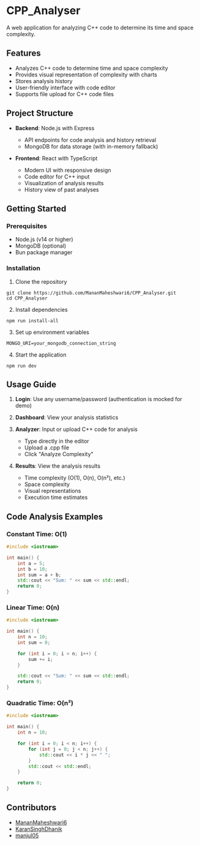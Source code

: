 # CPP_Analyser

A web application for analyzing C++ code to determine its time and space complexity.

## Features

- Analyzes C++ code to determine time and space complexity
- Provides visual representation of complexity with charts
- Stores analysis history
- User-friendly interface with code editor
- Supports file upload for C++ code files

## Project Structure

- **Backend**: Node.js with Express
  - API endpoints for code analysis and history retrieval
  - MongoDB for data storage (with in-memory fallback)

- **Frontend**: React with TypeScript
  - Modern UI with responsive design
  - Code editor for C++ input
  - Visualization of analysis results
  - History view of past analyses

## Getting Started

### Prerequisites

- Node.js (v14 or higher)
- MongoDB (optional)
- Bun package manager

### Installation

1. Clone the repository
```
git clone https://github.com/MananMaheshwari6/CPP_Analyser.git
cd CPP_Analyser
```

2. Install dependencies
```
npm run install-all
```

3. Set up environment variables
```
MONGO_URI=your_mongodb_connection_string
```

4. Start the application
```
npm run dev
```

## Usage Guide

1. **Login**: Use any username/password (authentication is mocked for demo)

2. **Dashboard**: View your analysis statistics

3. **Analyzer**: Input or upload C++ code for analysis
   - Type directly in the editor
   - Upload a .cpp file
   - Click "Analyze Complexity"

4. **Results**: View the analysis results
   - Time complexity (O(1), O(n), O(n²), etc.)
   - Space complexity
   - Visual representations
   - Execution time estimates

## Code Analysis Examples

### Constant Time: O(1)
```cpp
#include <iostream>

int main() {
    int a = 5;
    int b = 10;
    int sum = a + b;
    std::cout << "Sum: " << sum << std::endl;
    return 0;
}
```

### Linear Time: O(n)
```cpp
#include <iostream>

int main() {
    int n = 10;
    int sum = 0;

    for (int i = 0; i < n; i++) {
        sum += i;
    }

    std::cout << "Sum: " << sum << std::endl;
    return 0;
}
```

### Quadratic Time: O(n²)
```cpp
#include <iostream>

int main() {
    int n = 10;

    for (int i = 0; i < n; i++) {
        for (int j = 0; j < n; j++) {
            std::cout << i * j << " ";
        }
        std::cout << std::endl;
    }

    return 0;
}
```

## Contributors

- [MananMaheshwari6](https://github.com/MananMaheshwari6)
- [KaranSinghDhanik](https://github.com/KaranSinghDhanik)
- [manjul05](https://github.com/manjul05)
